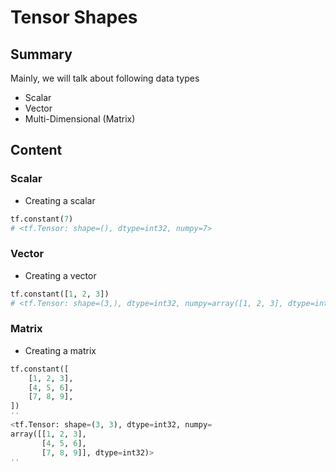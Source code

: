 # Tensor Shapes

## Summary

Mainly, we will talk about following data types

- Scalar
- Vector
- Multi-Dimensional (Matrix)

## Content

### Scalar

- Creating a scalar

```python
tf.constant(7)
# <tf.Tensor: shape=(), dtype=int32, numpy=7>
```

### Vector

- Creating a vector

```python
tf.constant([1, 2, 3])
# <tf.Tensor: shape=(3,), dtype=int32, numpy=array([1, 2, 3], dtype=int32)>
```

### Matrix

- Creating a matrix

```python
tf.constant([
    [1, 2, 3],
    [4, 5, 6],
    [7, 8, 9],
])
''
<tf.Tensor: shape=(3, 3), dtype=int32, numpy=
array([[1, 2, 3],
       [4, 5, 6],
       [7, 8, 9]], dtype=int32)>
''
```
